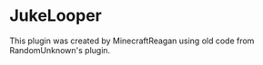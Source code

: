 # JukeLooper #

This plugin was created by MinecraftReagan using old code from RandomUnknown's plugin.
